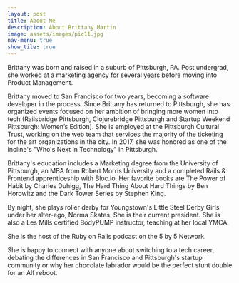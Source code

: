 ```yaml
---
layout: post
title: About Me
description: About Brittany Martin
image: assets/images/pic11.jpg
nav-menu: true
show_tile: true
---
```


Brittany was born and raised in a suburb of Pittsburgh, PA. Post undergrad, she worked at a marketing agency for several years before moving into Product Management.

Brittany moved to San Francisco for two years, becoming a software developer in the process. Since Brittany has returned to Pittsburgh, she has organized events focused on her ambition of bringing more women into tech (Railsbridge Pittsburgh, Clojurebridge Pittsburgh and Startup Weekend Pittsburgh: Women’s Edition). She is employed at the Pittsburgh Cultural Trust, working on the web team that services the majority of the ticketing for the art organizations in the city. In 2017, she was honored as one of the Incline's "Who's Next in Technology" in Pittsburgh.  

Brittany's education includes a Marketing degree from the University of Pittsburgh, an MBA from Robert Morris University and a completed Rails & Frontend apprenticeship with Bloc.io. Her favorite books are The Power of Habit by Charles Duhigg, The Hard Thing About Hard Things by Ben Horowitz and the Dark Tower Series by Stephen King.

By night, she plays roller derby for Youngstown's Little Steel Derby Girls under her alter-ego, Norma Skates. She is their current president. She is also a Les Mills certified BodyPUMP instructor, teaching at her local YMCA. 

She is the host of the Ruby on Rails podcast on the 5 by 5 Network.

She is happy to connect with anyone about switching to a tech career, debating the differences in San Francisco and Pittsburgh's startup community or why her chocolate labrador would be the perfect stunt double for an Alf reboot.
